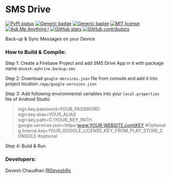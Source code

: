 # SMS Drive

[![PyPI status](https://img.shields.io/pypi/status/ansicolortags.svg)](https://play.google.com/store/apps/details?id=devesh.ephrine.backup.sms)
[![Generic badge](https://img.shields.io/badge/Beta_Version-0.0.1-yellow.svg)](https://play.google.com/store/apps/details?id=devesh.ephrine.backup.sms) [![Generic badge](https://img.shields.io/badge/Download-APK-green.svg)](https://github.com/ephrine/SMS-Drive/raw/master/APK/release/app-release.apk)  [![MIT license](https://img.shields.io/badge/License-MIT-blue.svg)](https://github.com/ephrine/SMS-Drive/blob/master/LICENSE) [![Ask Me Anything !](https://img.shields.io/badge/Ask%20me-anything-1abc9c.svg)](https://GitHub.com/deveshrx) [![GitHub stars](https://img.shields.io/github/stars/Naereen/StrapDown.js.svg?style=social&label=Star&maxAge=2592000)](https://github.com/ephrine/SMS-Drive/stargazers/) [![GitHub contributors](https://img.shields.io/github/contributors/Naereen/StrapDown.js.svg)](https://github.com/ephrine/SMS-Drive/graphs/contributors/)


Back-up &amp; Sync Messages on your Device

### How to Build & Compile:
Step 1: Create a Firebase Project and add SMS Drive App in it with package name <code>devesh.ephrine.backup.sms</code>

Step 2: Download <code>google-dervices.json</code> file from console and add it into project location <code>/app/google-services.json</code>

Step 3: Add following environmental variables into your <code>local.properties</code> file of Android Studio


>sign.key.password=YOUR_PASSWORD <br>
>sign.key.alias=YOUR_ALIAS <br>
>sign.key.path=C:\\YOUR_KEY_PATH <br>
>google.services.json=https:\\www.YOUR-WEBSITE.com\KEY #Optional <br>
>g.license.key=YOUR_GOOGLE_LICENSE_KEY_FROM_PLAY_STORE_CONSOLE #optional<br>

Step 4: Build & Run


### Developers:
Devesh Chaudhari [@DeveshRx](https://GitHub.com/deveshrx)
